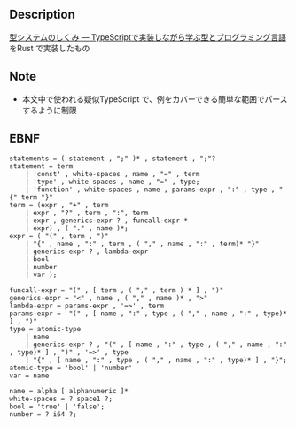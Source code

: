 ## Description

[型システムのしくみ ― TypeScriptで実装しながら学ぶ型とプログラミング言語](https://www.lambdanote.com/products/type-systems) をRust で実装したもの

## Note

- 本文中で使われる疑似TypeScript で、例をカバーできる簡単な範囲でパースするように制限

## EBNF

```
statements = ( statement , ";" )* , statement , ";"?
statement = term
    | 'const' , white-spaces , name , "=" , term
    | 'type' , white-spaces , name , "=" , type;
    | 'function' , white-spaces , name , params-expr , ":" , type , "{" term "}"
term = (expr , "+" , term
    | expr , "?" , term , ":", term
    | expr , generics-expr ? , funcall-expr *
    | expr) , ( "." , name )*;
expr = ( "(" , term , ")"
    | "{" , name , ":" , term , ( "," , name , ":" , term)* "}"
    | generics-expr ? , lambda-expr
    | bool
    | number
    | var );

funcall-expr = "(" , [ term , ( "," , term ) * ] , ")"
generics-expr = "<" , name , ( "," , name )* , ">"
lambda-expr = params-expr , '=>' , term
params-expr =  "(" , [ name , ":" , type , ( "," , name , ":" , type)* ] , ")"
type = atomic-type
    | name
    | generics-expr ? , "(" , [ name , ":" , type , ( "," , name , ":" , type)* ] , ")" , '=>' , type
    | "{" , [ name , ":" , type , ( "," , name , ":" , type)* ] , "}";
atomic-type = 'bool' | 'number'
var = name

name = alpha [ alphanumeric ]*
white-spaces = ? space1 ?;
bool = 'true' | 'false';
number = ? i64 ?;
```
